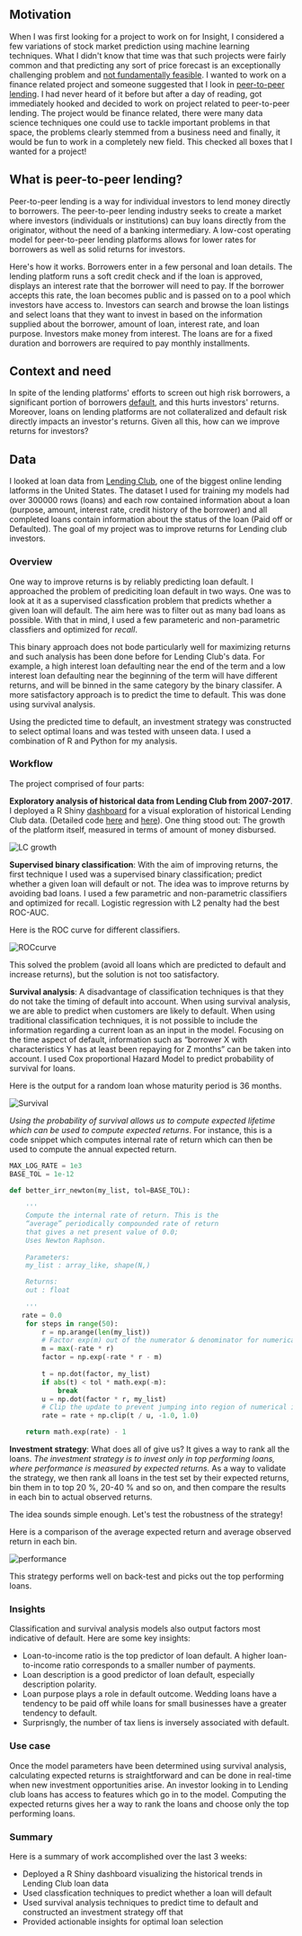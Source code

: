 
## Motivation
When I was first looking for a project to work on for Insight, I considered a few variations of stock market prediction using machine 
learning techniques. What I didn't know that time was that such projects were fairly common and that predicting any sort of price forecast is an exceptionally challenging problem and [not fundamentally feasible](https://www.investopedia.com/terms/e/efficientmarkethypothesis.asp). I wanted to work on a finance related project and someone suggested that I look in [peer-to-peer lending](https://en.wikipedia.org/wiki/Peer-to-peer_lending). I had never heard of it before but after a day of reading, got immediately hooked and decided to work on project related to peer-to-peer lending. The project would be finance related, there were many data science techniques one could use to tackle important problems in that space, the problems clearly stemmed from a business need and finally, it would be fun to work in a completely new field. This checked all boxes that I wanted for a project!

## What is peer-to-peer lending? <a id='motivation'></a>

Peer-to-peer lending is a way for individual investors to lend money directly to borrowers. The peer-to-peer lending industry seeks to create a market where investors (individuals or institutions) can buy loans directly from the originator, without the need of a banking intermediary. A low-cost operating model for peer-to-peer lending platforms allows for lower rates for borrowers as well as solid returns for investors. 

Here's how it works. Borrowers enter in a few personal and loan details. The lending platform runs a soft credit check and if the loan is approved, displays an interest rate that the borrower will need to pay. If the borrower accepts this rate, the loan becomes public and is passed on to a pool which investors have access to. Investors can search and browse the loan listings  and select loans that they want to invest in based on the information supplied about the borrower, amount of loan, interest rate, and loan purpose. Investors make money from interest. The loans are for a fixed duration and borrowers are required to pay monthly installments. 

## Context and need <a id='need'></a>
In spite of the lending platforms' efforts to screen out high risk borrowers, a significant portion of borrowers [default](https://www.finextra.com/newsarticle/30165/high-rate-of-defaults-hit-p2p-lending-sector), and this hurts investors' returns. Moreover, loans on lending platforms are not collateralized and default risk directly impacts an investor's returns.  Given all this, how can we improve returns for investors?

## Data <a id='data'></a>
I looked at loan data from [Lending Club](https://www.lendingclub.com/info/download-data.action), one of the biggest online lending latforms in the United States. The dataset I used for training my models had over 300000 rows (loans) and each row contained information about a loan (purpose, amount, interest rate, credit history of the borrower) and all completed loans contain information about the status of the loan (Paid off or Defaulted). The goal of my project was to improve returns for Lending club investors. 

### Overview <a id='overview'></a>
One way to improve returns is by reliably predicting loan default. I approached the problem of prediciting loan default in two ways. One was to look at it as a supervised classfication problem that predicts whether a given loan will default. The aim here was to filter 
out as many bad loans as possible. With that in mind, I used a few parameteric and non-parametric classfiers and optimized for *recall*. 

This binary approach does not bode particularly well for maximizing returns and such analysis has been done before for Lending Club's data. For example, a high interest loan defaulting near the end of the term and a low interest loan defaulting near the beginning of the term will have different returns, and will be binned in the same category by the binary classifer. A more satisfactory approach is to predict the time to default. This was done using survival analysis. 

Using the predicted time to default, an investment strategy was constructed to select optimal loans and was tested with unseen data. I used a combination of R and Python for my analysis. 

### Workflow

The project comprised of four parts:

**Exploratory analysis of historical data from Lending Club from 2007-2017**. I deployed a R Shiny [dashboard](https://puzzle-toad.shinyapps.io/peer_to_peer_lending/) for a visual exploration of historical Lending Club data. (Detailed code [here](https://github.com/iyer-karthik/Insight-project/tree/master/shiny) and [here](https://github.com/iyer-karthik/Insight-project/blob/master/EDA.ipynb)). One thing stood out: The growth of the platform itself, measured in terms of amount of money disbursed.

![LC growth](images/LC_growth.png)


**Supervised binary classification**:
With the aim of improving returns, the first technique I used was a supervised binary classification; predict whether a given loan will default or not. The idea was to improve returns by avoiding bad loans. I used a few parametric and non-parametric classifiers and optimized for recall. Logistic regression with L2 penalty had the best ROC-AUC. 

Here is the ROC curve for different classifiers. 

![ROCcurve](images/roc_final.png)

This solved the problem (avoid all loans which are predicted to default and increase returns), but the solution is not too satisfactory. 


**Survival analysis**:
A disadvantage of classification techniques is that they do not take the timing of default into account. When using survival analysis, we are able to predict when customers are likely to default. When using traditional classification techniques, it is not possible to include the information regarding a current loan as an input in the model. Focusing on the time aspect of default, information such as “borrower X with characteristics Y has at least been repaying for Z months” can be taken into account. I used Cox proportional Hazard Model to predict probability of survival for loans. 

Here is the output for a random loan whose maturity period is 36 months.

![Survival](images/survival_curve_random_loan.png)

*Using the probability of survival allows us to compute expected lifetime which can be used to compute expected returns*. For instance, this is a code snippet which computes internal rate of return which can then be used to compute the annual expected return. 

```python
MAX_LOG_RATE = 1e3
BASE_TOL = 1e-12

def better_irr_newton(my_list, tol=BASE_TOL):
    
    ''' 
    Compute the internal rate of return. This is the 
    “average” periodically compounded rate of return 
    that gives a net present value of 0.0; 
    Uses Newton Raphson. 
    
    Parameters:	
    my_list : array_like, shape(N,)

    Returns:	
    out : float
    
    '''    
   rate = 0.0
    for steps in range(50):
        r = np.arange(len(my_list))
        # Factor exp(m) out of the numerator & denominator for numerical stability
        m = max(-rate * r)
        factor = np.exp(-rate * r - m)
        
        t = np.dot(factor, my_list)
        if abs(t) < tol * math.exp(-m):
            break
        u = np.dot(factor * r, my_list)
        # Clip the update to prevent jumping into region of numerical instability
        rate = rate + np.clip(t / u, -1.0, 1.0)

    return math.exp(rate) - 1
```
**Investment strategy**:
What does all of give us? It gives a way to rank all the loans. *The investment strategy is to invest only in top performing loans, where performance is measured by expected returns.* As a way to validate the strategy, we then rank all loans in the test set by their expected returns, bin them in to top 20 %, 20-40 % and so on, and then compare the results in each bin to actual observed returns.

The idea sounds simple enough. Let's test the robustness of the strategy! 

Here is a comparison of the average expected return and average observed return in each bin. 

![performance](images/final_expected_return_plot-bicubic.png)

This strategy performs well on back-test and picks out the top performing loans. 

### Insights <a id='insights'></a>
Classification and survival analysis models also output factors most indicative of default. Here are some key insights:
- Loan-to-income ratio is the top predictor of loan default. A higher loan-to-income ratio corresponds to a smaller number of 
payments. 
- Loan description is a good predictor of loan default, especially description polarity.
- Loan purpose plays a role in default outcome. Wedding loans have a tendency to be paid off while loans for small businesses have a
greater tendency to default.
- Surprisngly, the number of tax liens is inversely associated with default.

### Use case <a id='usecase'></a>
Once the model parameters have been determined using survival analysis, calculating expected returns is straightforward and can be done in real-time when new investment opportunities arise. An investor looking in to Lending club loans has access to features which go in to the model. Computing the expected returns gives her a way to rank the loans and choose only the top performing loans.


### Summary <a id='summary'></a>
 Here is a summary of work accomplished over the last 3 weeks:
- Deployed a R Shiny dashboard visualizing the historical trends in Lending Club loan data
- Used classfication techniques to predict whether a loan will default
- Used survival analysis techniques to predict time to default and constructed an investment strategy off that
- Provided actionable insights for optimal loan selection

